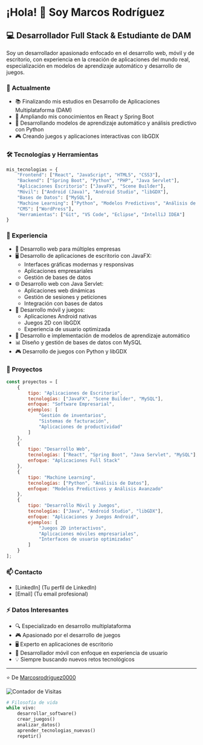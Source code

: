 <!--
**Marcosrodriguez0000/Marcosrodriguez0000** is a ✨ _special_ ✨ repository because its `README.md` (this file) appears on your GitHub profile.
-->

# ¡Hola! 👋 Soy Marcos Rodríguez

## 💻 Desarrollador Full Stack & Estudiante de DAM

Soy un desarrollador apasionado enfocado en el desarrollo web, móvil y de escritorio, con experiencia en la creación de aplicaciones del mundo real, especialización en modelos de aprendizaje automático y desarrollo de juegos.

### 🔭 Actualmente
- 📚 Finalizando mis estudios en Desarrollo de Aplicaciones Multiplataforma (DAM)
- 🌱 Ampliando mis conocimientos en React y Spring Boot
- 🤖 Desarrollando modelos de aprendizaje automático y análisis predictivo con Python
- 🎮 Creando juegos y aplicaciones interactivas con libGDX

### 🛠️ Tecnologías y Herramientas
```python
mis_tecnologias = {
    "Frontend": ["React", "JavaScript", "HTML5", "CSS3"],
    "Backend": ["Spring Boot", "Python", "PHP", "Java Servlet"],
    "Aplicaciones Escritorio": ["JavaFX", "Scene Builder"],
    "Móvil": ["Android (Java)", "Android Studio", "libGDX"],
    "Bases de Datos": ["MySQL"],
    "Machine Learning": ["Python", "Modelos Predictivos", "Análisis de Datos"],
    "CMS": ["WordPress"],
    "Herramientas": ["Git", "VS Code", "Eclipse", "IntelliJ IDEA"]
}
```

### 🚀 Experiencia
- 💼 Desarrollo web para múltiples empresas
- 🖥️ Desarrollo de aplicaciones de escritorio con JavaFX:
  - Interfaces gráficas modernas y responsivas
  - Aplicaciones empresariales
  - Gestión de bases de datos
- 🌐 Desarrollo web con Java Servlet:
  - Aplicaciones web dinámicas
  - Gestión de sesiones y peticiones
  - Integración con bases de datos
- 📱 Desarrollo móvil y juegos:
  - Aplicaciones Android nativas
  - Juegos 2D con libGDX
  - Experiencia de usuario optimizada
- 🤖 Desarrollo e implementación de modelos de aprendizaje automático
- 📊 Diseño y gestión de bases de datos con MySQL
- 🎮 Desarrollo de juegos con Python y libGDX

### 🌟 Proyectos
```javascript
const proyectos = [
    {
        tipo: "Aplicaciones de Escritorio",
        tecnologías: ["JavaFX", "Scene Builder", "MySQL"],
        enfoque: "Software Empresarial",
        ejemplos: [
            "Gestión de inventarios",
            "Sistemas de facturación",
            "Aplicaciones de productividad"
        ]
    },
    {
        tipo: "Desarrollo Web",
        tecnologías: ["React", "Spring Boot", "Java Servlet", "MySQL"],
        enfoque: "Aplicaciones Full Stack"
    },
    {
        tipo: "Machine Learning",
        tecnologías: ["Python", "Análisis de Datos"],
        enfoque: "Modelos Predictivos y Análisis Avanzado"
    },
    {
        tipo: "Desarrollo Móvil y Juegos",
        tecnologías: ["Java", "Android Studio", "libGDX"],
        enfoque: "Aplicaciones y Juegos Android",
        ejemplos: [
            "Juegos 2D interactivos",
            "Aplicaciones móviles empresariales",
            "Interfaces de usuario optimizadas"
        ]
    }
];
```

### 📫 Contacto
- [LinkedIn] (Tu perfil de LinkedIn)
- [Email] (Tu email profesional)

### ⚡ Datos Interesantes
- 🔍 Especializado en desarrollo multiplataforma
- 🎮 Apasionado por el desarrollo de juegos
- 🖥️ Experto en aplicaciones de escritorio
- 📱 Desarrollador móvil con enfoque en experiencia de usuario
- 💡 Siempre buscando nuevos retos tecnológicos

---
⭐️ De [Marcosrodriguez0000](https://github.com/Marcosrodriguez0000)

![Contador de Visitas](https://visitor-badge.laobi.icu/badge?page_id=Marcosrodriguez0000.Marcosrodriguez0000)

```python
# Filosofía de vida
while vivo:
    desarrollar_software()
    crear_juegos()
    analizar_datos()
    aprender_tecnologias_nuevas()
    repetir()
```
